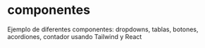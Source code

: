 # componentes
Ejemplo de diferentes componentes: dropdowns, tablas, botones, acordiones, contador usando Tailwind y React

